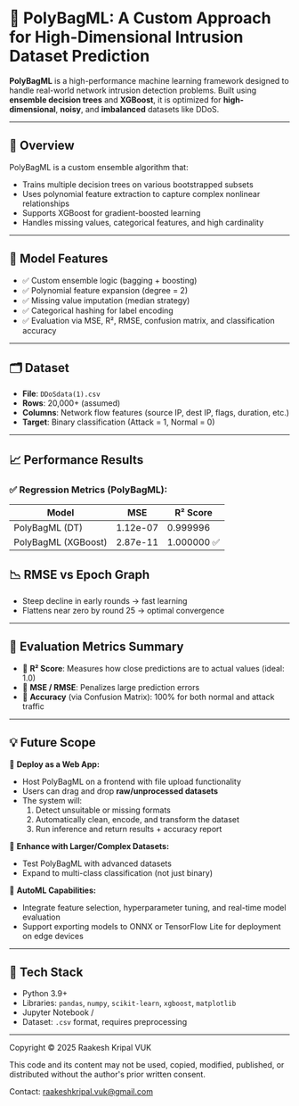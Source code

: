 # 🚀 PolyBagML: A Custom Approach for High-Dimensional Intrusion Dataset Prediction

**PolyBagML** is a high-performance machine learning framework designed to handle real-world network intrusion detection problems. Built using **ensemble decision trees** and **XGBoost**, it is optimized for **high-dimensional**, **noisy**, and **imbalanced** datasets like DDoS.

---

## 📌 Overview

PolyBagML is a custom ensemble algorithm that:
- Trains multiple decision trees on various bootstrapped subsets
- Uses polynomial feature extraction to capture complex nonlinear relationships
- Supports XGBoost for gradient-boosted learning
- Handles missing values, categorical features, and high cardinality

---

## 🧠 Model Features

- ✅ Custom ensemble logic (bagging + boosting)
- ✅ Polynomial feature expansion (degree = 2)
- ✅ Missing value imputation (median strategy)
- ✅ Categorical hashing for label encoding
- ✅ Evaluation via MSE, R², RMSE, confusion matrix, and classification accuracy

---

## 🗂️ Dataset

- **File**: `DDoSdata(1).csv`
- **Rows**: 20,000+ (assumed)
- **Columns**: Network flow features (source IP, dest IP, flags, duration, etc.)
- **Target**: Binary classification (Attack = 1, Normal = 0)

---

## 📈 Performance Results

### ✅ Regression Metrics (PolyBagML):

| Model              | MSE              | R² Score          |
|------------------- |------------------|-------------------|
| PolyBagML (DT)     | 1.12e-07         | 0.999996          |
| PolyBagML (XGBoost)| 2.87e-11         | 1.000000 ✅      |

## 📉 RMSE vs Epoch Graph

- Steep decline in early rounds → fast learning  
- Flattens near zero by round 25 → optimal convergence

---

## 🧪 Evaluation Metrics Summary

- 🔵 **R² Score**: Measures how close predictions are to actual values (ideal: 1.0)
- 🔵 **MSE / RMSE**: Penalizes large prediction errors
- 🔵 **Accuracy** (via Confusion Matrix): 100% for both normal and attack traffic

---

## 💡 Future Scope

🔮 **Deploy as a Web App:**
- Host PolyBagML on a frontend with file upload functionality
- Users can drag and drop **raw/unprocessed datasets**
- The system will:
  1. Detect unsuitable or missing formats
  2. Automatically clean, encode, and transform the dataset
  3. Run inference and return results + accuracy report

🔮 **Enhance with Larger/Complex Datasets:**
- Test PolyBagML with advanced datasets
- Expand to multi-class classification (not just binary)

🔮 **AutoML Capabilities:**
- Integrate feature selection, hyperparameter tuning, and real-time model evaluation
- Support exporting models to ONNX or TensorFlow Lite for deployment on edge devices

---

## 🧰 Tech Stack

- Python 3.9+
- Libraries: `pandas`, `numpy`, `scikit-learn`, `xgboost`, `matplotlib`
- Jupyter Notebook /
- Dataset: `.csv` format, requires preprocessing

---
Copyright © 2025 Raakesh Kripal VUK

This code and its content may not be used, copied, modified, published, or distributed without the author's prior written consent.

Contact: raakeshkripal.vuk@gmail.com
